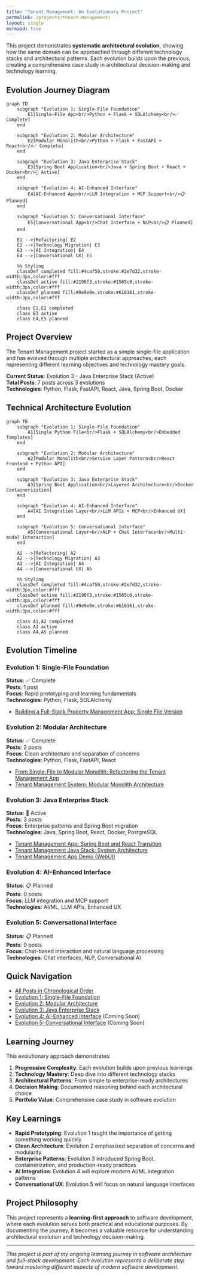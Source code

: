 ```yaml
---
title: "Tenant Management: An Evolutionary Project"
permalink: /projects/tenant-management/
layout: single
mermaid: true
---
```


This project demonstrates **systematic architectural evolution**, showing how the same domain can be approached through different technology stacks and architectural patterns. Each evolution builds upon the previous, creating a comprehensive case study in architectural decision-making and technology learning.

## Evolution Journey Diagram

```mermaid
graph TD
    subgraph "Evolution 1: Single-File Foundation"
        E1[Single-File App<br/>Python + Flask + SQLAlchemy<br/>✅ Complete]
    end
    
    subgraph "Evolution 2: Modular Architecture"
        E2[Modular Monolith<br/>Python + Flask + FastAPI + React<br/>✅ Complete]
    end
    
    subgraph "Evolution 3: Java Enterprise Stack"
        E3[Spring Boot Application<br/>Java + Spring Boot + React + Docker<br/>🔄 Active]
    end
    
    subgraph "Evolution 4: AI-Enhanced Interface"
        E4[AI-Enhanced App<br/>LLM Integration + MCP Support<br/>📋 Planned]
    end
    
    subgraph "Evolution 5: Conversational Interface"
        E5[Conversational App<br/>Chat Interface + NLP<br/>📋 Planned]
    end
    
    E1 -->|Refactoring| E2
    E2 -->|Technology Migration| E3
    E3 -->|AI Integration| E4
    E4 -->|Conversational UX| E5
    
    %% Styling
    classDef completed fill:#4caf50,stroke:#2e7d32,stroke-width:3px,color:#fff
    classDef active fill:#2196f3,stroke:#1565c0,stroke-width:3px,color:#fff
    classDef planned fill:#9e9e9e,stroke:#616161,stroke-width:3px,color:#fff
    
    class E1,E2 completed
    class E3 active
    class E4,E5 planned
```

## Project Overview

The Tenant Management project started as a simple single-file application and has evolved through multiple architectural approaches, each representing different learning objectives and technology mastery goals.

**Current Status**: Evolution 3 - Java Enterprise Stack (Active)  
**Total Posts**: 7 posts across 3 evolutions  
**Technologies**: Python, Flask, FastAPI, React, Java, Spring Boot, Docker

## Technical Architecture Evolution

```mermaid
graph TB
    subgraph "Evolution 1: Single-File Foundation"
        A1[Single Python File<br/>Flask + SQLAlchemy<br/>Embedded Templates]
    end
    
    subgraph "Evolution 2: Modular Architecture"
        A2[Modular Monolith<br/>Service Layer Pattern<br/>React Frontend + Python API]
    end
    
    subgraph "Evolution 3: Java Enterprise Stack"
        A3[Spring Boot Application<br/>Layered Architecture<br/>Docker Containerization]
    end
    
    subgraph "Evolution 4: AI-Enhanced Interface"
        A4[AI Integration Layer<br/>LLM APIs + MCP<br/>Enhanced UX]
    end
    
    subgraph "Evolution 5: Conversational Interface"
        A5[Conversational Layer<br/>NLP + Chat Interface<br/>Multi-modal Interaction]
    end
    
    A1 -->|Refactoring| A2
    A2 -->|Technology Migration| A3
    A3 -->|AI Integration| A4
    A4 -->|Conversational UX| A5
    
    %% Styling
    classDef completed fill:#4caf50,stroke:#2e7d32,stroke-width:3px,color:#fff
    classDef active fill:#2196f3,stroke:#1565c0,stroke-width:3px,color:#fff
    classDef planned fill:#9e9e9e,stroke:#616161,stroke-width:3px,color:#fff
    
    class A1,A2 completed
    class A3 active
    class A4,A5 planned
```

## Evolution Timeline

### Evolution 1: Single-File Foundation
**Status**: ✅ Complete  
**Posts**: 1 post  
**Focus**: Rapid prototyping and learning fundamentals  
**Technologies**: Python, Flask, SQLAlchemy

- [Building a Full-Stack Property Management App: Single File Version](/learning/full-stack-development/python/tenant-management-app-singlefile/)

### Evolution 2: Modular Architecture
**Status**: ✅ Complete  
**Posts**: 2 posts  
**Focus**: Clean architecture and separation of concerns  
**Technologies**: Python, Flask, FastAPI, React

- [From Single-File to Modular Monolith: Refactoring the Tenant Management App](/learning/architecture/refactoring/tenant-management-modular-monolith/)
- [Tenant Management System: Modular Monolith Architecture](/learning/architecture/system-design/tenant-management-system-architecture/)

### Evolution 3: Java Enterprise Stack
**Status**: 🔄 Active  
**Posts**: 3 posts  
**Focus**: Enterprise patterns and Spring Boot migration  
**Technologies**: Java, Spring Boot, React, Docker, PostgreSQL

- [Tenant Management App: Spring Boot and React Transition](/learning/development/java/tenant-management-java-transition/)
- [Tenant Management Java Stack: System Architecture](/learning/architecture/system-design/tenant-management-java-architecture/)
- [Tenant Management App Demo (WebUI)](/learning/development/demo/tenant-management-app-demo-webui/)

### Evolution 4: AI-Enhanced Interface
**Status**: 📋 Planned  
**Posts**: 0 posts  
**Focus**: LLM integration and MCP support  
**Technologies**: AI/ML, LLM APIs, Enhanced UX

### Evolution 5: Conversational Interface
**Status**: 📋 Planned  
**Posts**: 0 posts  
**Focus**: Chat-based interaction and natural language processing  
**Technologies**: Chat interfaces, NLP, Conversational AI

## Quick Navigation

- [All Posts in Chronological Order](/projects/tenant-management/posts/)
- [Evolution 1: Single-File Foundation](/projects/tenant-management/evolution-1/)
- [Evolution 2: Modular Architecture](/projects/tenant-management/evolution-2/)
- [Evolution 3: Java Enterprise Stack](/projects/tenant-management/evolution-3/)
- [Evolution 4: AI-Enhanced Interface](/projects/tenant-management/evolution-4/) (Coming Soon)
- [Evolution 5: Conversational Interface](/projects/tenant-management/evolution-5/) (Coming Soon)

## Learning Journey

This evolutionary approach demonstrates:

1. **Progressive Complexity**: Each evolution builds upon previous learnings
2. **Technology Mastery**: Deep dive into different technology stacks
3. **Architectural Patterns**: From simple to enterprise-ready architectures
4. **Decision Making**: Documented reasoning behind each architectural choice
5. **Portfolio Value**: Comprehensive case study in software evolution

## Key Learnings

- **Rapid Prototyping**: Evolution 1 taught the importance of getting something working quickly
- **Clean Architecture**: Evolution 2 emphasized separation of concerns and modularity
- **Enterprise Patterns**: Evolution 3 introduced Spring Boot, containerization, and production-ready practices
- **AI Integration**: Evolution 4 will explore modern AI/ML integration patterns
- **Conversational UX**: Evolution 5 will focus on natural language interfaces

## Project Philosophy

This project represents a **learning-first approach** to software development, where each evolution serves both practical and educational purposes. By documenting the journey, it becomes a valuable resource for understanding architectural evolution and technology decision-making.

---

*This project is part of my ongoing learning journey in software architecture and full-stack development. Each evolution represents a deliberate step toward mastering different aspects of modern software development.*
